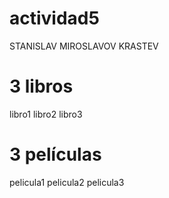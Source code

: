 # actividad5
STANISLAV MIROSLAVOV KRASTEV

# 3 libros
libro1
libro2
libro3

# 3 películas
pelicula1
pelicula2
pelicula3